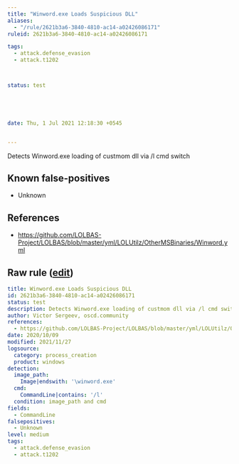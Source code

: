 ```yaml
---
title: "Winword.exe Loads Suspicious DLL"
aliases:
  - "/rule/2621b3a6-3840-4810-ac14-a02426086171"
ruleid: 2621b3a6-3840-4810-ac14-a02426086171

tags:
  - attack.defense_evasion
  - attack.t1202



status: test





date: Thu, 1 Jul 2021 12:18:30 +0545


---
```


Detects Winword.exe loading of custmom dll via /l cmd switch

<!--more-->


## Known false-positives

* Unknown



## References

* https://github.com/LOLBAS-Project/LOLBAS/blob/master/yml/LOLUtilz/OtherMSBinaries/Winword.yml


## Raw rule ([edit](https://github.com/SigmaHQ/sigma/edit/master/rules/windows/process_creation/proc_creation_win_winword_dll_load.yml))
```yaml
title: Winword.exe Loads Suspicious DLL
id: 2621b3a6-3840-4810-ac14-a02426086171
status: test
description: Detects Winword.exe loading of custmom dll via /l cmd switch
author: Victor Sergeev, oscd.community
references:
  - https://github.com/LOLBAS-Project/LOLBAS/blob/master/yml/LOLUtilz/OtherMSBinaries/Winword.yml
date: 2020/10/09
modified: 2021/11/27
logsource:
  category: process_creation
  product: windows
detection:
  image_path:
    Image|endswith: '\winword.exe'
  cmd:
    CommandLine|contains: '/l'
  condition: image_path and cmd
fields:
  - CommandLine
falsepositives:
  - Unknown
level: medium
tags:
  - attack.defense_evasion
  - attack.t1202

```
